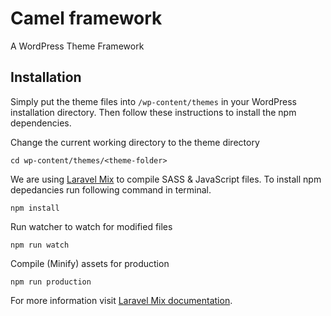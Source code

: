 # Camel framework
A WordPress Theme Framework

## Installation
Simply put the theme files into `/wp-content/themes` in your WordPress installation directory. Then follow these instructions to install the npm dependencies.

Change the current working directory to the theme directory
```
cd wp-content/themes/<theme-folder>
```

We are using [Laravel Mix](https://github.com/JeffreyWay/laravel-mix) to compile SASS & JavaScript files. To install npm depedancies run following command in terminal.
```
npm install
```

Run watcher to watch for modified files
```
npm run watch
```

Compile (Minify) assets for production
```
npm run production
```

For more information visit [Laravel Mix documentation](https://github.com/JeffreyWay/laravel-mix/tree/master/docs#readme).


